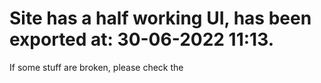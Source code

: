 # Site has a half working UI, has been exported at: 30-06-2022 11:13.
If some stuff are broken, please check the <script>, <style> or the <link> tags. If that doesn't work check console and report it here if you cannot fix it.

# IMPORTANT
I have removed the "DIE" text to prevent epileptic stuff for people who can have it. It contained flashing colours.

# Extra:
This was before the DIE text, this was the only reason AyeHosting (amogus.uk) was shutdown. <a href='https://github.com/NotLuca-Development/sitedumps/blob/main/amogus.uk/amongus.uk_exportwithspamtext.zip'>Click me to download the zip with the text spam.</a>
![image](https://user-images.githubusercontent.com/50520164/176665596-3280f7ef-22c7-4b96-b443-d27bebd59974.png)

## What is the "Die" text??
Well here. <br/>
![image](https://user-images.githubusercontent.com/50520164/176666026-cf3f54e4-315c-4797-87e4-e72a114e9975.png)
